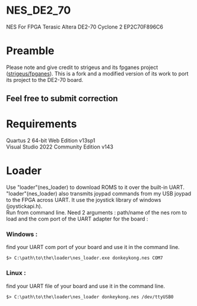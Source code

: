 # NES_DE2_70
NES For FPGA Terasic Altera DE2-70 Cyclone 2 EP2C70F896C6
# Preamble
Please note and give credit to strigeus and its fpganes project ([strigeus/fpganes](https://github.com/strigeus/fpganes)). This is a fork and a modified version of its work to port its project to the DE2-70 board.
## Feel free to submit correction
# Requirements
Quartus 2 64-bit Web Edition v13sp1<br>
Visual Studio 2022 Community Edition v143
# Loader
Use "loader"(nes_loader) to download ROMS to it over the built-in UART.<br>
"loader"(nes_loader) also transmits joypad commands from my USB joypad to the FPGA across UART. It use the joystick library of windows (joystickapi.h).<br>
Run from command line. Need 2 arguments : path/name of the nes rom to load and the com port of the UART adapter for the board :
### Windows :
find your UART com port of your board and use it in the command line.
```
$> C:\path\to\the\loader\nes_loader.exe donkeykong.nes COM7
```
### Linux :
find your UART file of your board and use it in the command line.
```
$> C:\path\to\the\loader\nes_loader donkeykong.nes /dev/ttyUSB0
```
